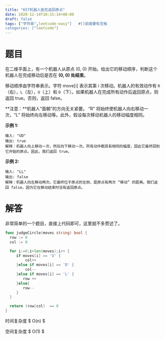 ```yaml
---
title: "657机器人能否返回原点"
date: 2020-12-14T10:15:14+08:00
draft: false
tags: ["字符串",leetcode-easy"]   #[]前面要有空格
categories: ["leetcode"]
---
```


# 题目

在二维平面上，有一个机器人从原点 (0, 0) 开始。给出它的移动顺序，判断这个机器人在完成移动后是否在 **(0, 0) 处结束**。

移动顺序由字符串表示。字符 move[i] 表示其第 i 次移动。机器人的有效动作有 `R`（右），`L`（左），`U`（上）和 `D`（下）。如果机器人在完成所有动作后返回原点，则返回 true。否则，返回 false。

**注意：**机器人“面朝”的方向无关紧要。 “R” 将始终使机器人向右移动一次，“L” 将始终向左移动等。此外，假设每次移动机器人的移动幅度相同。

 

**示例 1:**

```
输入: "UD"
输出: true
解释：机器人向上移动一次，然后向下移动一次。所有动作都具有相同的幅度，因此它最终回到它开始的原点。因此，我们返回 true。
```

**示例 2:**

```
输入: "LL"
输出: false
解释：机器人向左移动两次。它最终位于原点的左侧，距原点有两次 “移动” 的距离。我们返回 false，因为它在移动结束时没有返回原点。
```



# 解答

非常简单的一个题目，直接上代码即可，这里就不多赘述了。

````go
func judgeCircle(moves string) bool {
  row := 0
  col := 0 

  for i:=0;i<len(moves);i++ {
     if moves[i] == 'U' {
         col++
     }else if moves[i] == 'D' {
         col--
     }else if moves[i] == 'L' {
        row ++ 
     }else{
        row-- 
     }
  }

  return (row|col)  == 0 
}
````

时间复杂度 $ O(n) $

空间复杂度 $ O(1) $

